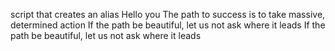 script that creates an alias
Hello you
The path to success is to take massive, determined action
If the path be beautiful, let us not ask where it leads
If the path be beautiful, let us not ask where it leads
